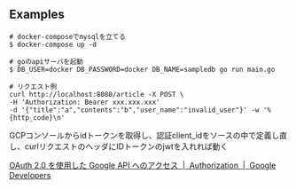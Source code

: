 ## Examples

```
# docker-composeでmysqlを立てる
$ docker-compose up -d

# goのapiサーバを起動
$ DB_USER=docker DB_PASSWORD=docker DB_NAME=sampledb go run main.go

# リクエスト例
curl http://localhost:8080/article -X POST \
-H 'Authorization: Bearer xxx.xxx.xxx'
-d '{"title":"a","contents":"b","user_name":"invalid_user"}' -w '%{http_code}\n'
```

GCPコンソールからidトークンを取得し、認証client_idをソースの中で定義し直し、curlリクエストのヘッダにIDトークンのjwtを入れれば動く

[OAuth 2.0 を使用した Google API へのアクセス  |  Authorization  |  Google Developers](https://developers.google.com/identity/protocols/oauth2?hl=ja)
